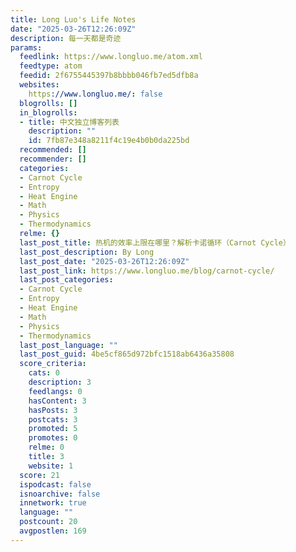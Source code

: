 ```yaml
---
title: Long Luo's Life Notes
date: "2025-03-26T12:26:09Z"
description: 每一天都是奇迹
params:
  feedlink: https://www.longluo.me/atom.xml
  feedtype: atom
  feedid: 2f6755445397b8bbbb046fb7ed5dfb8a
  websites:
    https://www.longluo.me/: false
  blogrolls: []
  in_blogrolls:
  - title: 中文独立博客列表
    description: ""
    id: 7fb87e348a8211f4c19e4b0b0da225bd
  recommended: []
  recommender: []
  categories:
  - Carnot Cycle
  - Entropy
  - Heat Engine
  - Math
  - Physics
  - Thermodynamics
  relme: {}
  last_post_title: 热机的效率上限在哪里？解析卡诺循环（Carnot Cycle）
  last_post_description: By Long
  last_post_date: "2025-03-26T12:26:09Z"
  last_post_link: https://www.longluo.me/blog/carnot-cycle/
  last_post_categories:
  - Carnot Cycle
  - Entropy
  - Heat Engine
  - Math
  - Physics
  - Thermodynamics
  last_post_language: ""
  last_post_guid: 4be5cf865d972bfc1518ab6436a35808
  score_criteria:
    cats: 0
    description: 3
    feedlangs: 0
    hasContent: 3
    hasPosts: 3
    postcats: 3
    promoted: 5
    promotes: 0
    relme: 0
    title: 3
    website: 1
  score: 21
  ispodcast: false
  isnoarchive: false
  innetwork: true
  language: ""
  postcount: 20
  avgpostlen: 169
---
```

